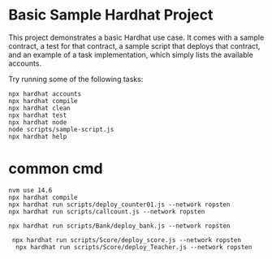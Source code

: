 # Basic Sample Hardhat Project

This project demonstrates a basic Hardhat use case. It comes with a sample contract, a test for that contract, a sample script that deploys that contract, and an example of a task implementation, which simply lists the available accounts.

Try running some of the following tasks:

```shell
npx hardhat accounts
npx hardhat compile
npx hardhat clean
npx hardhat test
npx hardhat node
node scripts/sample-script.js
npx hardhat help
```

# common cmd
```shell
nvm use 14.6
npx hardhat compile
npx hardhat run scripts/deploy_counter01.js --network ropsten
npx hardhat run scripts/callcount.js --network ropsten

npx hardhat run scripts/Bank/deploy_bank.js --network ropsten 

 npx hardhat run scripts/Score/deploy_score.js --network ropsten
  npx hardhat run scripts/Score/deploy_Teacher.js --network ropsten
````